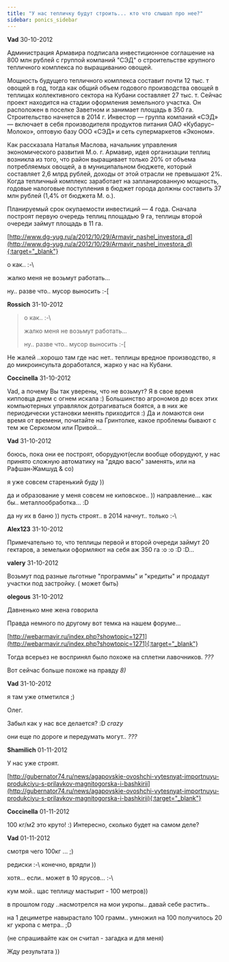```yaml
---
title: "У нас тепличку будут строить... кто что слышал про нее?"
sidebar: ponics_sidebar
---
```


**Vad** 30-10-2012

Администрация Армавира подписала инвестиционное соглашение на 800 млн рублей с группой компаний "СЭД" о строительстве крупного тепличного комплекса по выращиванию овощей.

Мощность будущего тепличного комплекса составит почти 12 тыс. т овощей в год, тогда как общий объем годового производства овощей в теплицах коллективного сектора на Кубани составляет 27 тыс. т. Сейчас проект находится на стадии оформления земельного участка. Он расположен в поселке Заветном и занимает площадь в 350 га. Строительство начнется в 2014 г. Инвестор — группа компаний «СЭД» — включает в себя производителя продуктов питания ОАО «Кубарус–Молоко», оптовую базу ООО «СЭД» и сеть супермаркетов «Эконом».

Как рассказала Наталья Маслова, начальник управления экономического развития М.о. г. Армавир, идея организации теплиц возникла из того, что район выращивает только 20% от объема потребляемых овощей, а в муниципальном бюджете, который составляет 2,6 млрд рублей, доходы от этой отрасли не превышают 2%. Когда тепличный комплекс заработает на запланированную мощность, годовые налоговые поступления в бюджет города должны составить 37 млн рублей (1,4% от бюджета М. о.).

Планируемый срок окупаемости инвестиций — 4 года. Сначала построят первую очередь теплиц площадью 9 га, теплицы второй очереди займут площадь в 11 га.

[http://www.dg-yug.ru/a/2012/10/29/Armavir_nashel_investora_d](http://www.dg-yug.ru/a/2012/10/29/Armavir_nashel_investora_d){:target="_blank"}

о как.. :-\

жалко меня не возьмут работать...

ну.. разве что.. мусор выносить :-[


**Rossich** 31-10-2012

> о как.. :-\
> 
> жалко меня не возьмут работать...
> 
> ну.. разве что.. мусор выносить :-[

Не жалей ..хорошо там где нас нет.. теплицы вредное производство, я до микроинсульта доработался, жарко у нас на Кубани.


**Coccinella** 31-10-2012

Vad, а почему Вы так уверены, что не возьмут? Я в свое время кипповца днем с огнем искала :) Большинство агрономов до всех этих компьютерных управлялок дотрагиваться боятся, а в них же периодически установки менять приходится :) Да и ломаются они время от времени, почитайте на Гринтолке, какое проблемы бывают с тем же Серкомом или Привой...


**Vad** 31-10-2012

боюсь, пока они ее построят, оборудуют(если вообще оборудуют, у нас принято сложную автоматику на "дядю васю" заменять, или на Рафшан-Жамшуд &amp; co)

я уже совсем старенький буду ))

да и образование у меня совсем не киповское.. )) направление... как бы.. металлообработка... :D

да ну их в баню )) пусть строят.. в 2014 начнут.. только :-\


**Alex123** 31-10-2012

Примечательно то, что теплицы первой и второй очереди займут 20 гектаров, а земельки оформляют на себя аж 350 га :o :o :D :D...


**valery** 31-10-2012

Возьмут под разные льготные "программы" и "кредиты" и продадут участки под застройку. ( может быть)


**olegous** 31-10-2012

Давненько мне жена говорила 

Правда немного по другому вот темка на нашем форуме... 

[http://webarmavir.ru/index.php?showtopic=1271](http://webarmavir.ru/index.php?showtopic=1271){:target="_blank"}

Тогда всерьез не воспринял было похоже на сплетни лавочников. *???* 

Вот сейчас больше похоже на правду *8)*


**Vad** 31-10-2012

я там уже отметился ;)

Олег. 

Забыл как у нас все делается? :D *crazy*

они еще по дороге и передумать могут.. *???*


**Shamilich** 01-11-2012

У нас уже строят.

[http://gubernator74.ru/news/agapovskie-ovoshchi-vytesnyat-importnuyu-produkciyu-s-prilavkov-magnitogorska-i-bashkirii](http://gubernator74.ru/news/agapovskie-ovoshchi-vytesnyat-importnuyu-produkciyu-s-prilavkov-magnitogorska-i-bashkirii){:target="_blank"}


**Coccinella** 01-11-2012

100 кг/м2 это круто! :) Интересно, сколько будет на самом деле?


**Vad** 01-11-2012

смотря чего 100кг ... ;) 

редиски :-\ конечно, врядли ))

хотя... если.. может в 10 ярусов... :-\

кум мой.. щас теплицу мастырит - 100 метров))

в прошлом году ..насмотрелся на мои укропы.. давай себе растить..

на 1 дециметре навырастало 100 грамм.. умножил на 100 получилось 20 кг укропа с метра.. ;D

(не спрашивайте как он считал - загадка и для меня)

Жду результата ))


